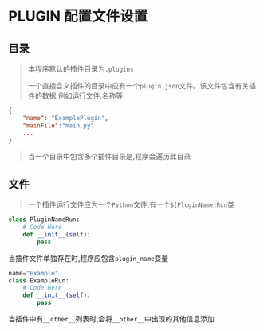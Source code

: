# PLUGIN 配置文件设置

## 目录
>
> 本程序默认的插件目录为`.plugins`
>
>一个直接含义插件的目录中应有一个`plugin.json`文件。该文件包含有关插件的数据,例如运行文件,名称等.
>
```plugin.json
{
    "name": "ExamplePlugin",
    "mainFile":"main.py"
    ...
}
```
>
>当一个目录中包含多个插件目录是,程序会遍历此目录
>
## 文件
>
>一个插件运行文件应为一个`Python`文件,有一个`$[PluginName]Run`类

``` Python
class PluginNameRun:
    # Code Here
    def __init__(self):
        pass
```

当插件文件单独存在时,程序应包含`plugin_name`变量

``` Python
name="Example"
class ExampleRun:
    # Code Here
    def __init__(self):
        pass
```

当插件中有`__other__`列表时,会将`__other__`中出现的其他信息添加
